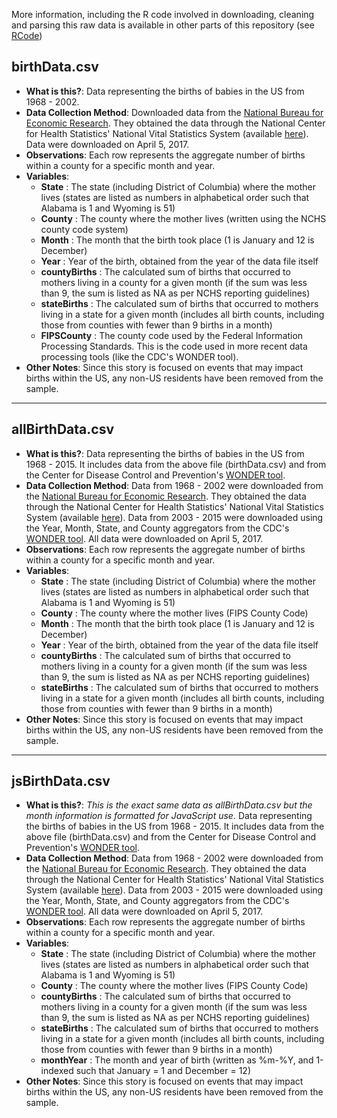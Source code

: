 More information, including the R code involved in downloading, cleaning and parsing this raw data is available in other parts of this repository (see [RCode](https://github.com/ProQuestionAsker/BirthTrends/tree/master/RCode))

birthData.csv
--------------------

- 	**What is this?**: Data representing the births of babies in the US from 1968 - 2002. 
-   **Data Collection Method**: Downloaded data from the [National Bureau for Economic Research](http://www.nber.org/data/vital-statistics-natality-data.html). They obtained the data through the National Center for Health Statistics' National Vital Statistics System (available [here](https://www.cdc.gov/nchs/data_access/vitalstatsonline.htm#Births)). Data were downloaded on April 5, 2017. 
-   **Observations**: Each row represents the aggregate number of births within a county for a specific month and year.
-   **Variables**:
    -    **State** : The state (including District of Columbia) where the mother lives (states are listed as numbers in alphabetical order such that Alabama is 1 and Wyoming is 51)
  	-	 **County** : The county where the mother lives (written using the NCHS county code system)
 	-	 **Month** : The month that the birth took place (1 is January and 12 is December)
 	-	 **Year** : Year of the birth, obtained from the year of the data file itself
 	-	 **countyBirths** : The calculated sum of births that occurred to mothers living in a county for a given month (if the sum was less than 9, the sum is listed as NA as per NCHS reporting guidelines)
 	- 	**stateBirths** : The calculated sum of births that occurred to mothers living in a state for a given month (includes all birth counts, including those from counties with fewer than 9 births in a month)
 	-	**FIPSCounty** : The county code used by the Federal Information Processing Standards. This is the code used in more recent data processing tools (like the CDC's WONDER tool). 
-   **Other Notes**: Since this story is focused on events that may impact births within the US, any non-US residents have been removed from the sample. 

------------------------------------------------------------------------

allBirthData.csv
-------------------------

- 	**What is this?**: Data representing the births of babies in the US from 1968 - 2015. It includes data from the above file (birthData.csv) and from the Center for Disease Control and Prevention's [WONDER tool](https://wonder.cdc.gov/natality.html). 
-   **Data Collection Method**: Data from 1968 - 2002 were downloaded from the [National Bureau for Economic Research](http://www.nber.org/data/vital-statistics-natality-data.html). They obtained the data through the National Center for Health Statistics' National Vital Statistics System (available [here](https://www.cdc.gov/nchs/data_access/vitalstatsonline.htm#Births)). Data from 2003 - 2015 were downloaded using the Year, Month, State, and County aggregators from the CDC's [WONDER tool](https://wonder.cdc.gov/natality.html). All data were downloaded on April 5, 2017. 
-   **Observations**: Each row represents the aggregate number of births within a county for a specific month and year.
-   **Variables**:
    -    **State** : The state (including District of Columbia) where the mother lives (states are listed as numbers in alphabetical order such that Alabama is 1 and Wyoming is 51)
 	-	 **County** : The county where the mother lives (FIPS County Code)
  	-	 **Month** : The month that the birth took place (1 is January and 12 is December)
  	-	 **Year** : Year of the birth, obtained from the year of the data file itself
    -    **countyBirths** : The calculated sum of births that occurred to mothers living in a county for a given month (if the sum was less than 9, the sum is listed as NA as per NCHS reporting guidelines)
  	-	 **stateBirths** : The calculated sum of births that occurred to mothers living in a state for a given month (includes all birth counts, including those from counties with fewer than 9 births in a month)
-   **Other Notes**: Since this story is focused on events that may impact births within the US, any non-US residents have been removed from the sample. 

------------------------------------------------------------------------

jsBirthData.csv
-------------------------

- 	**What is this?**: *This is the exact same data as allBirthData.csv but the month information is formatted for JavaScript use.* Data representing the births of babies in the US from 1968 - 2015. It includes data from the above file (birthData.csv) and from the Center for Disease Control and Prevention's [WONDER tool](https://wonder.cdc.gov/natality.html). 
-   **Data Collection Method**: Data from 1968 - 2002 were downloaded from the [National Bureau for Economic Research](http://www.nber.org/data/vital-statistics-natality-data.html). They obtained the data through the National Center for Health Statistics' National Vital Statistics System (available [here](https://www.cdc.gov/nchs/data_access/vitalstatsonline.htm#Births)). Data from 2003 - 2015 were downloaded using the Year, Month, State, and County aggregators from the CDC's [WONDER tool](https://wonder.cdc.gov/natality.html). All data were downloaded on April 5, 2017. 
-   **Observations**: Each row represents the aggregate number of births within a county for a specific month and year.
-   **Variables**:
    -    **State** : The state (including District of Columbia) where the mother lives (states are listed as numbers in alphabetical order such that Alabama is 1 and Wyoming is 51)
 	-	 **County** : The county where the mother lives (FIPS County Code)
    -    **countyBirths** : The calculated sum of births that occurred to mothers living in a county for a given month (if the sum was less than 9, the sum is listed as NA as per NCHS reporting guidelines)
  	-	 **stateBirths** : The calculated sum of births that occurred to mothers living in a state for a given month (includes all birth counts, including those from counties with fewer than 9 births in a month)
  	-	 **monthYear** : The month and year of birth (written as %m-%Y, and 1-indexed such that January = 1 and December = 12)
-   **Other Notes**: Since this story is focused on events that may impact births within the US, any non-US residents have been removed from the sample. 

